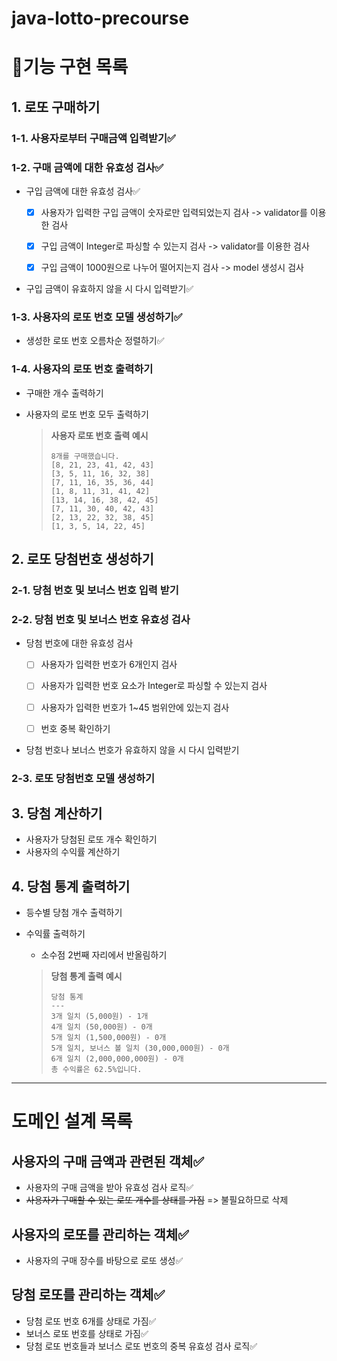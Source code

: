 # java-lotto-precourse

# 📄기능 구현 목록

## 1. 로또 구매하기

### 1-1. 사용자로부터 구매금액 입력받기✅

### 1-2. 구매 금액에 대한 유효성 검사✅

- 구입 금액에 대한 유효성 검사✅
    - [x] 사용자가 입력한 구입 금액이 숫자로만 입력되었는지 검사 -> validator를 이용한 검사
    - [x] 구입 금액이 Integer로 파싱할 수 있는지 검사 -> validator를 이용한 검사
    - [x] 구입 금액이 1000원으로 나누어 떨어지는지 검사 -> model 생성시 검사


- 구입 금액이 유효하지 않을 시 다시 입력받기✅

### 1-3. 사용자의 로또 번호 모델 생성하기✅

- 생성한 로또 번호 오름차순 정렬하기✅

### 1-4. 사용자의 로또 번호 출력하기

- 구매한 개수 출력하기
- 사용자의 로또 번호 모두 출력하기

  > **사용자 로또 번호 출력 예시**
  > ```text
    > 8개를 구매했습니다.
    > [8, 21, 23, 41, 42, 43] 
    > [3, 5, 11, 16, 32, 38] 
    > [7, 11, 16, 35, 36, 44] 
    > [1, 8, 11, 31, 41, 42] 
    > [13, 14, 16, 38, 42, 45] 
    > [7, 11, 30, 40, 42, 43] 
    > [2, 13, 22, 32, 38, 45] 
    > [1, 3, 5, 14, 22, 45]
    > ```

## 2. 로또 당첨번호 생성하기

### 2-1. 당첨 번호 및 보너스 번호 입력 받기

### 2-2. 당첨 번호 및 보너스 번호 유효성 검사

- 당첨 번호에 대한 유효성 검사
    - [ ] 사용자가 입력한 번호가 6개인지 검사
    - [ ] 사용자가 입력한 번호 요소가 Integer로 파싱할 수 있는지 검사
    - [ ] 사용자가 입력한 번호가 1~45 범위안에 있는지 검사
    - [ ] 번호 중복 확인하기


- 당첨 번호나 보너스 번호가 유효하지 않을 시 다시 입력받기

### 2-3. 로또 당첨번호 모델 생성하기

## 3. 당첨 계산하기

- 사용자가 당첨된 로또 개수 확인하기
- 사용자의 수익률 계산하기

## 4. 당첨 통계 출력하기

- 등수별 당첨 개수 출력하기
- 수익률 출력하기
    - 소수점 2번째 자리에서 반올림하기

  > **당첨 통계 출력 예시**
  > ```text
    > 당첨 통계
    > ---
    > 3개 일치 (5,000원) - 1개
    > 4개 일치 (50,000원) - 0개
    > 5개 일치 (1,500,000원) - 0개
    > 5개 일치, 보너스 볼 일치 (30,000,000원) - 0개
    > 6개 일치 (2,000,000,000원) - 0개
    > 총 수익률은 62.5%입니다.
    > ```

---

# 도메인 설계 목록

## 사용자의 구매 금액과 관련된 객체✅

- 사용자의 구매 금액을 받아 유효성 검사 로직✅
- ~~사용자가 구매할 수 있는 로또 개수를 상태를 가짐~~ => 불필요하므로 삭제

## 사용자의 로또를 관리하는 객체✅

- 사용자의 구매 장수를 바탕으로 로또 생성✅

## 당첨 로또를 관리하는 객체✅

- 당첨 로또 번호 6개를 상태로 가짐✅
- 보너스 로또 번호를 상태로 가짐✅
- 당첨 로또 번호들과 보너스 로또 번호의 중복 유효성 검사 로직✅
